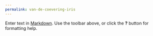 ```yaml
---
permalink: van-de-coevering-iris
---
```


Enter text in [Markdown](http://daringfireball.net/projects/markdown/). Use the toolbar above, or click the **?** button for formatting help.
